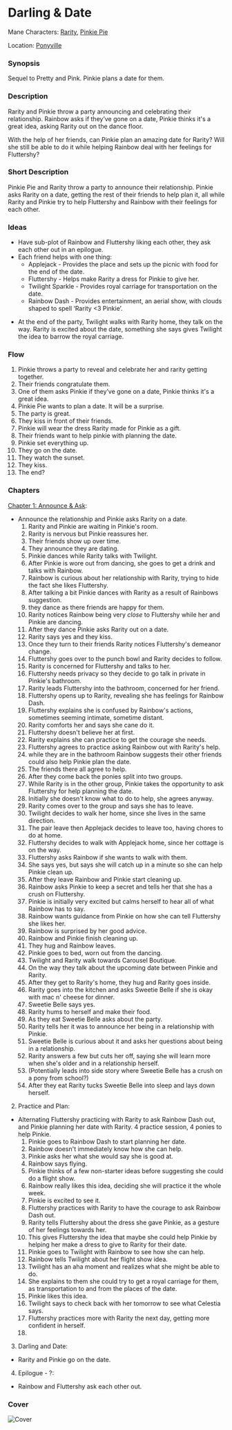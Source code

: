 # Darling & Date

Mane Characters: [Rarity](../../ponies/rarity.md), [Pinkie Pie](../../ponies/pinkie-pie.md)

Location: [Ponyville](../../places/ponyville.md)

### Synopsis
Sequel to Pretty and Pink. Pinkie plans a date for them.

### Description
Rarity and Pinkie throw a party announcing and celebrating their relationship. Rainbow asks if they’ve gone on a date, Pinkie thinks it's a great idea, asking Rarity out on the dance floor.

With the help of her friends, can Pinkie plan an amazing date for Rarity? Will she still be able to do it while helping Rainbow deal with her feelings for Fluttershy?

### Short Description
Pinkie Pie and Rarity throw a party to announce their relationship. Pinkie asks Rarity on a date, getting the rest of their friends to help plan it, all while Rarity and Pinkie try to help Fluttershy and Rainbow with their feelings for each other.

### Ideas
- Have sub-plot of Rainbow and Fluttershy liking each other, they ask each other out in an epilogue.
- Each friend helps with one thing:
	- Applejack - Provides the place and sets up the picnic with food for the end of the date.
	- Fluttershy - Helps make Rarity a dress for Pinkie to give her.
	- Twilight Sparkle - Provides royal carriage for transportation on the date.
	- Rainbow Dash - Provides entertainment, an aerial show, with clouds shaped to spell ‘Rarity <3 Pinkie’.
* At the end of the party, Twilight walks with Rarity home, they talk on the way. Rarity is excited about the date, something she says gives Twilight the idea to barrow the royal carriage.

### Flow
1. Pinkie throws a party to reveal and celebrate her and rarity getting together.
2. Their friends congratulate them.
3. One of them asks Pinkie if they’ve gone on a date, Pinkie thinks it's a great idea.
4. Pinkie Pie wants to plan a date. It will be a surprise.
5. The party is great.
6. They kiss in front of their friends.
7. Pinkie will wear the dress Rarity made for Pinkie as a gift.
8. Their friends want to help pinkie with planning the date.
9. Pinkie set everything up.
10. They go on the date.
11. They watch the sunset.
12. They kiss.
13. The end?

### Chapters
[Chapter 1: Announce & Ask](01-announce-and-ask.md):
 - Announce the relationship and Pinkie asks Rarity on a date.
	1. Rarity and Pinkie are waiting in Pinkie's room.
	2. Rarity is nervous but Pinkie reassures her.
	3. Their friends show up over time.
	4. They announce they are dating.
	5. Pinkie dances while Rarity talks with Twilight.
	6. After Pinkie is wore out from dancing, she goes to get a drink and talks with Rainbow.
	7. Rainbow is curious about her relationship with Rarity, trying to hide the fact she likes Fluttershy.
	8. After talking a bit Pinkie dances with Rarity as a result of Rainbows suggestion.
	9. they dance as there friends are happy for them.
	10. Rarity notices Rainbow being very *close* to Fluttershy while her and Pinkie are dancing.
	11. After they dance Pinkie asks Rarity out on a date.
	12. Rarity says yes and they kiss.
	13. Once they turn to their friends Rarity notices Fluttershy's demeanor change.
	14. Fluttershy goes over to the punch bowl and Rarity decides to follow.
	15. Rarity is concerned for Fluttershy and talks to her.
	16. Fluttershy needs privacy so they decide to go talk in private in Pinkie's bathroom.
	17. Rarity leads Fluttershy into the bathroom, concerned for her friend.
	18. Fluttershy opens up to Rarity, revealing she has feelings for Rainbow Dash.
	19. Fluttershy explains she is confused by Rainbow's actions, sometimes seeming intimate, sometime distant.
	20. Rarity comforts her and says she cane do it.
	21. Fluttershy doesn't believe her at first.
	22. Rarity explains she can practice to get the courage she needs.
	23. Fluttershy agrees to practice asking Rainbow out with Rarity's help.
	24. while they are in the bathroom Rainbow suggests their other friends could also help Pinkie plan the date.
	25. The friends there all agree to help.
	26. After they come back the ponies split into two groups.
	27. While Rarity is in the other group, Pinkie takes the opportunity to ask Fluttershy for help planning the date.
	28. Initially she doesn't know what to do to help, she agrees anyway.
	29. Rarity comes over to the group and says she has to leave.
	30. Twilight decides to walk her home, since she lives in the same direction.
	31. The pair leave then Applejack decides to leave too, having chores to do at home.
	32. Fluttershy decides to walk with Applejack home, since her cottage is on the way.
	33. Fluttershy asks Rainbow if she wants to walk with them.
	34. She says yes, but says she will catch up in a minute so she can help Pinkie clean up.
	35. After they leave Rainbow and Pinkie start cleaning up.
	36. Rainbow asks Pinkie to keep a secret and tells her that she has a crush on Fluttershy.
	37. Pinkie is initially very excited but calms herself to hear all of what Rainbow has to say.
	38. Rainbow wants guidance from Pinkie on how she can tell Fluttershy she likes her.
	39. Rainbow is surprised by her good advice.
	40. Rainbow and Pinkie finish cleaning up.
	41. They hug and Rainbow leaves.
	42. Pinkie goes to bed, worn out from the dancing.
	43. Twilight and Rarity walk towards Carousel Boutique.
	44. On the way they talk about the upcoming date between Pinkie and Rarity.
	45. After they get to Rarity's home, they hug and Rarity goes inside.
	46. Rarity goes into the kitchen and asks Sweetie Belle if she is okay with mac n' cheese for dinner.
	47. Sweetie Belle says yes.
	48. Rarity hums to herself and make their food.
	49. As they eat Sweetie Belle asks about the party.
	50. Rarity tells her it was to announce her being in a relationship with Pinkie.
	51. Sweetie Belle is curious about it and asks her questions about being in a relationship.
	52. Rarity answers a few but cuts her off, saying she will learn more when she's older and in a relationship herself.
	53. (Potentially leads into side story where Sweetie Belle has a crush on a pony from school?)
	54. After they eat Rarity tucks Sweetie Belle into sleep and lays down herself.

2. Practice and Plan:
 - Alternating Fluttershy practicing with Rarity to ask Rainbow Dash out, and Pinkie planning her date with Rarity. 4 practice session, 4 ponies to help Pinkie.
	 1. Pinkie goes to Rainbow Dash to start planning her date.
	 2. Rainbow doesn't immediately know how she can help.
	 3. Pinkie asks her what she would say she is good at.
	 4. Rainbow says flying.
	 5. Pinkie thinks of a few non-starter ideas before suggesting she could do a flight show.
	 6. Rainbow really likes this idea, deciding she will practice it the whole week.
	 7. Pinkie is excited to see it.
	 8. Fluttershy practices with Rarity to have the courage to ask Rainbow Dash out.
	 9. Rarity tells Fluttershy about the dress she gave Pinkie, as a gesture of her feelings towards her.
	 10. This gives Fluttershy the idea that maybe she could help Pinkie by helping her make a dress to give to Rarity for their date.
	 11. Pinkie goes to Twilight with Rainbow to see how she can help.
	 12. Rainbow tells Twilight about her flight show idea.
	 13. Twilight has an aha moment and realizes what she might be able to do.
	 14. She explains to them she could try to get a royal carriage for them, as transportation to and from the places of the date.
	 15. Pinkie likes this idea.
	 16. Twilight says to check back with her tomorrow to see what Celestia says.
	 17. Fluttershy practices more with Rarity the next day, getting more confident in herself.
	 18. 
3. Darling and Date:
 - Rarity and Pinkie go on the date.
4. Epilogue - ?:
 - Rainbow and Fluttershy ask each other out.


### Cover
![Cover](cover.png)